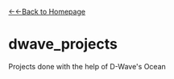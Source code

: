[←←Back to Homepage](https://monitsharma.github.io/)



# dwave_projects
Projects done with the help of D-Wave's Ocean
